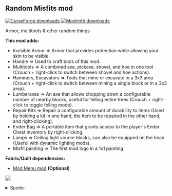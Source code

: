 <h2><strong>Random Misfits mod</strong></h2>
<p><a href="https://www.curseforge.com/minecraft/mc-mods/random-misfits"><img src="https://cf.way2muchnoise.eu/full_1057489_downloads.svg?badge_style=flat" alt="CurseForge downloads" /></a> <a href="https://modrinth.com/mod/random-misfits"><img src="https://img.shields.io/badge/dynamic/json?color=2d2d2d&amp;colorA=17b85a&amp;style=flat-square&amp;label=&amp;suffix= downloads&amp;query=downloads&amp;url=https://api.modrinth.com/v2/project/sdjh3tKn&amp;logo=modrinth&amp;logoColor=2d2d2d" alt="Modrinth downloads" /></a></p>

Armor, multitools & other random things

<strong>This mod adds:</strong>

- Invisible Armor => Armor that provides protection while allowing your skin to be visible.
- Handle => Used to craft tools of this mod.
- Multitools => A combined axe, pickaxe, shovel, and hoe in one tool (Crouch + right-click to switch between shovel and hoe actions).
- Hammers, Excavators => Tools that mine or excavate in a 3x3 area (Crouch + right-click to switch between mining a single block or in a 3x3 area).
- Lumberaxes => An axe that allows chopping down a configurable number of nearby blocks, useful for felling entire trees (Crouch + right-click to toggle felling mode).
- Repair Kits => Repair a configurable amount of durability to items (Used by holding a kit in one hand, the item to be repaired in the other hand, and right-clicking).
- Ender Bag => A portable item that grants access to the player's Ender Chest inventory by right-clicking.
- Lamps => Ceiling light source blocks, can also be equipped on the head (Useful with dynamic lighting mods).
- Misfit painting => The first mod logo in a 1x1 painting.

<strong>Fabric/Quilt dependencies:</strong>

- <a href="https://modrinth.com/mod/modmenu" target="_blank">Mod Menu mod</a> <strong>(Optional)</strong>

<img src="https://cdn.modrinth.com/data/sdjh3tKn/images/e0a51c70c4522747de6ef739dffe18e2b38c2f89.png"><br>

<details>
  <summary>Spoiler</summary>

<img src="https://cdn.modrinth.com/data/sdjh3tKn/images/ba7313c543e8dce906a93e62576b06e5a99e0ba6.png" width="500">

</details>